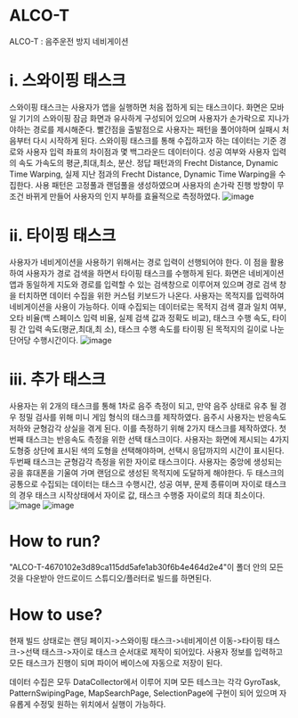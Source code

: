 # ALCO-T
ALCO-T : 음주운전 방지 네비게이션

# i. 스와이핑 태스크
 스와이핑 태스크는 사용자가 앱을 실행하면 처음 접하게 되는 태스크이다. 화면은 모바일 기기의 스와이핑 잠금 화면과 유사하게 구성되어 있으며 사용자가 손가락으로 지나가야하는 경로를 제시해준다. 빨간점을 출발점으로 사용자는 패턴을 풀어야하며 실패시 처음부터 다시 시작하게 된다.
 스와이핑 태스크를 통해 수집하고자 하는 데이터는 기준 경로와 사용자 입력 좌표의 차이점과 몇 백그라운드 데이터이다. 
성공 여부와 사용자 입력의 속도 가속도의 평균,최대,최소,
분산. 정답 패턴과의 Frecht Distance, Dynamic Time Warping, 실제 지난 점과의 Frecht Distance, Dynamic Time Warping을 수집한다.
 사용 패턴은 고정풀과 랜덤풀을 생성하였으며 사용자의 손가락 진행 방향이 무조건 바뀌게 만들어 사용자의 인지 부하를 효율적으로 측정하였다. ![image](https://github.com/Doho-K/ALCO-T/assets/71930856/9e5d52ec-9e42-4675-b050-ea227092e1c6)

# ii. 타이핑 태스크
  사용자가 네비게이션을 사용하기 위해서는 경로 입력이 선행되어야 한다. 이 점을 활용하여 사용자가 경로 검색을 하면서 타이핑 태스크를 수행하게 된다. 화면은 네비게이션 앱과 동일하게 지도와 경로를 입력할 수 있는 검색창으로 이루어져 있으며 경로 검색 창을 터치하면 데이터 수집을 위한 커스텀 키보드가 나온다. 사용자는 목적지를 입력하여 네비게이션을 사용이 가능하다.
 이때 수집되는 데이터로는 목적지 검색 결과 일치 여부, 오타 비율(백 스페이스 입력 비율, 실제 검색 값과 정확도 비교), 태스크 수행 속도, 타이핑 간 입력 속도(평균,최대,최 소), 태스크 수행 속도를 타이핑 된 목적지의 길이로 나눈 단어당 수행시간이다.
![image](https://github.com/Doho-K/ALCO-T/assets/71930856/c12a8174-ba4b-4f85-a0d6-e94e9e627400)

# iii. 추가 태스크
  사용자는 위 2개의 태스크를 통해 1차로 음주 측정이 되고, 만약 음주 상태로 유추 될 경우 정밀 검사를 위해 미니 게임 형식의 태스크를 제작하였다. 음주시 사용자는 반응속도 저하와 균형감각 상실을 겪게 된다. 이를 측정하기 위해 2가지 태스크를 제작하였다.
 첫번째 태스크는 반응속도 측정을 위한 선택 태스크이다. 사용자는 화면에 제시되는 4가지 도형중 상단에 표시된 색의 도형을 선택해야하며, 선택시 응답까지의 시간이 표시된다.
 두번째 태스크는 균형감각 측정을 위한 자이로 태스크이다. 사용자는 중앙에 생성되는 공을 휴대폰을 기울여 가며 랜덤으로 생성된 목적지에 도달하게 해야한다. 두 태스크의 공통으로 수집되는 데이터는 태스크 수행시간, 성공 여부, 문제 종류이며 자이로 태스크의 경우 태스크 시작상태에서 자이로 값, 태스크 수행중 자이로의 최대 최소이다.
![image](https://github.com/Doho-K/ALCO-T/assets/71930856/b201f43f-f108-4108-989a-b430868a6be6)
![image](https://github.com/Doho-K/ALCO-T/assets/71930856/7c35d74c-471f-4510-9fc7-21fadb776fca)

# How to run?
"ALCO-T-4670102e3d89ca115dd5afe1ab30f6b4e464d2e4"이 폴더 안의 모든것을 다운받아 안드로이드 스튜디오/플러터로 빌드를 하면된다.

# How to use?
현재 빌드 상태로는 랜딩 페이지->스와이핑 태스크->네비게이션 이동->타이핑 태스크->선택 태스크->자이로 태스크 순서대로 제작이 되어있다.
사용자 정보를 입력하고 모든 태스크가 진행이 되며 파이어 베이스에 자동으로 저장이 된다.

데이터 수집은 모두 DataCollector에서 이루어 지며 모든 테스크는 각각 GyroTask, PatternSwipingPage, MapSearchPage, SelectionPage에 구현이 되어 있으며 자유롭게 수정및 원하는 위치에서 실행이 가능하다.

